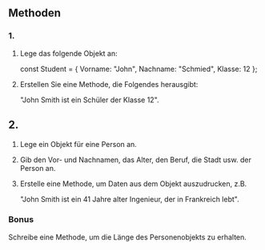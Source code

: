 ## Methoden

### 1. 

1. Lege das folgende Objekt an:

    const Student = { 
    Vorname: "John", 
    Nachname: "Schmied", 
    Klasse: 12 };

2. Erstellen Sie eine Methode, die Folgendes herausgibt:
    
    "John Smith ist ein Schüler der Klasse 12".

## 2. 

1. Lege ein Objekt für eine Person an. 
2. Gib den Vor- und Nachnamen, das Alter, den Beruf, die Stadt usw. der Person an. 
3. Erstelle eine Methode, um Daten aus dem Objekt auszudrucken, z.B. 
    
    "John Smith ist ein 41 Jahre alter Ingenieur, der in Frankreich lebt".

### Bonus

Schreibe eine Methode, um die Länge des Personenobjekts zu erhalten.
